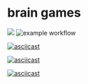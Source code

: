 # brain games
<a href="https://codeclimate.com/github/MarynaRedkina/brain-games/maintainability"><img src="https://api.codeclimate.com/v1/badges/a99a88d28ad37a79dbf6/maintainability" /></a>
![example workflow](https://github.com/MarynaRedkina/brain-games/actions/workflows/nodejs.yml/badge.svg)

[![asciicast](https://asciinema.org/a/g4rSdd3wpvG2XgoJqnaenZHRt.png)](https://asciinema.org/a/g4rSdd3wpvG2XgoJqnaenZHRt)

[![asciicast](https://asciinema.org/a/g4rSdd3wpvG2XgoJqnaenZHRt.png)](https://asciinema.org/a/DhzCBv2TcodwzcGxI6SdVkqgB)

[![asciicast](https://asciinema.org/a/g4rSdd3wpvG2XgoJqnaenZHRt.png)](https://asciinema.org/a/fuP6uT0B7Q12GjqUBOlGnFsPg)